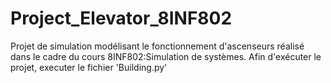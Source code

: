 # Project_Elevator_8INF802
Projet de simulation modélisant le fonctionnement d'ascenseurs réalisé dans le cadre du cours 8INF802:Simulation de systèmes.
Afin d'exécuter le projet, executer le fichier 'Building.py'
